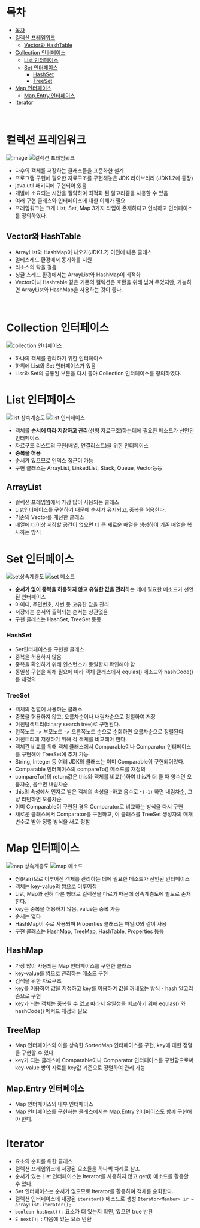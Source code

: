 # 목차
- [목차](#목차)
- [컬렉션 프레임워크](#컬렉션-프레임워크)
  - [Vector와 HashTable](#vector와-hashtable)
- [Collection 인터페이스](#collection-인터페이스)
  - [List 인터페이스](#list-인터페이스)
  - [Set 인터페이스](#set-인터페이스)
    - [HashSet](#hashset)
    - [TreeSet](#treeset)
- [Map 인터페이스](#map-인터페이스)
  - [Map.Entry 인터페이스](#Map.Entry-인터페이스)
- [Iterator](#iterator)


<br>

# 컬렉션 프레임워크
![image](https://user-images.githubusercontent.com/106129404/229985160-31b66551-71b2-4219-b471-fc15fd78c462.png)
![컬렉션 프레임워크](https://github.com/soberdam/TIL/assets/106129404/48c99ef5-3736-449f-846e-65b0a42fe3d8)

- 다수의 객체를 저장하는 클래스들을 표준화한 설계
- 프로그램 구현에 필요한 자료구조를 구현해놓은 JDK 라이브러리 (JDK1.2에 등장)
- java.util 패키지에 구현되어 있음
- 개발에 소요되는 시간을 절약하며 최적화 된 알고리즘을 사용할 수 있음
- 여러 구현 클래스와 인터페이스에 대한 이해가 필요
- 프레임워크는 크게 List, Set, Map 3가지 타입이 존재하다고 인식하고 인터페이스를 정의하였다.

## Vector와 HashTable
- ArrayList와 HashMap이 나오기(JDK1.2) 이전에 나온 클래스
- 멀티스레드 환경에서 동기화를 지원
- 리소스의 락을 걸음
- 싱글 스레드 환경에서는 ArrayList와 HashMap이 최적화
- Vector이나 Hashtable 같은 기존의 컬렉션은 호환을 위해 남겨 두었지만, 가능하면 ArrayList와 HashMap을 사용하는 것이 좋다.

<br>


# Collection 인터페이스
![collection 인터페이스](https://github.com/soberdam/TIL/assets/106129404/b163a801-f4b9-4817-8ed4-70644483cbb8)
- 하나의 객체를 관리하기 위한 인터페이스
- 하위에 List와 Set 인터페이스가 있음
- Lisr와 Set의 공통된 부분을 다시 뽑아 Collection 인터페이스를 정의하였다.

# List 인터페이스
![list 상속계층도](https://github.com/soberdam/TIL/assets/106129404/96e79a82-5eba-459b-97d3-7eb04e9ef157)
![list 인터페이스](https://github.com/soberdam/TIL/assets/106129404/43e2f100-01e0-495f-9a0e-d1253a97e581)
- 객체를 **순서에 따라 저장하고 관리**(선형 자료구조)하는데에 필요한 메소드가 선언된 인터페이스
- 자료구조 리스트의 구현(배열, 연결리스트)을 위한 인터페이스
- **중복을 허용**
- 순서가 있으므로 인덱스 접근이 가능
- 구현 클래스는 ArrayList, LinkedList, Stack, Queue, Vector등등

## ArrayList
- 컬렉션 프레임웤에서 가장 많이 사용되는 클래스
- List인터페이스를 구현하기 때문에 순서가 유지되고, 중복을 허용한다.
- 기존의 Vector를 개선한 클래스
- 배열에 더이상 저장할 공간이 없으면 더 큰 새로운 배열을 생성하여 기존 배열을 복사하는 방식
  

# Set 인터페이스
![set상속계층도](https://github.com/soberdam/TIL/assets/106129404/82bb975d-0766-41c6-b053-2e41c6acc37b)
![set 메소드](https://github.com/soberdam/TIL/assets/106129404/ce557a00-01f4-4bcd-8837-f409f5182ece)
- **순서가 없이 중복을 허용하지 않고 유일한 값을 관리**하는 데에 필요한 메소드가 선언된 인터페이스
- 아이디, 주민번호, 사번 등 고유한 값을 관리
- 저장되는 순서와 출력되는 순서는 상관없음
- 구현 클래스는 HashSet, TreeSet 등등

### HashSet
- Set인터페이스를 구현한 클래스
- 중복을 허용하지 않음
- 중복을 확인하기 위해 인스턴스가 동일한지 확인해야 함
- 동일성 구현을 위해 필요에 따라 객체 클래스에서 equlas() 메소드와 hashCode()를 재정의

### TreeSet
- 객체의 정렬에 사용하는 클래스
- 중복을 허용하지 않고, 오름차순이나 내림차순으로 정렬하여 저장
- 이진탐색트리(binary search tree)로 구현된다.
- 왼쪽노드 -> 부모노드 -> 오른쪽노드 순으로 순회하면 오름차순으로 정렬된다.
- 이진트리에 저장하기 위해 각 객체를 비교해야 한다.
- 객체간 비교를 위해 객체 클래스에서 Comparable이나 Comparator 인터페이스를 구현해야 TreeSet에 추가 가능
- String, Integer 등 여러 JDK의 클래스는 이미 Comparable이 구현되어있다.
- Comparable 인터페이스의 compareTo() 메소드를 재정의
- compareTo()의 return값은 this와 객체를 비교(-)하여 this가 더 클 때 양수면 오름차순, 음수면 내림차순
- this의 속성에서 인자로 받은 객체의 속성을 -하고 음수로 `*(-1)` 하면 내림차순, 그냥 리턴하면 오름차순
- 이미 Comparable이 구현된 경우 Comparator로 비교하는 방식을 다시 구현
- 새로운 클래스에서 Comparator를 구현하고, 이 클래스를 TreeSet 생성자의 매개변수로 받아 정렬 방식을 새로 정함


# Map 인터페이스
![map 상속계층도](https://github.com/soberdam/TIL/assets/106129404/5edb0f04-290d-449e-9077-d5688aac40a6)
![map 메소드](https://github.com/soberdam/TIL/assets/106129404/ee9f251e-a5b6-4be0-81ad-6a30a9af58c7)
- 쌍(Pair)으로 이루어진 객체를 관리하는 데에 필요한 메소드가 선언된 인터페이스
- 객체는 key-value의 쌍으로 이루어짐
- List, Map과 전혀 다른 형태로 컬렉션을 다르기 때문에 상속계층도에 별도로 존재한다.
- key는 중복을 허용하지 않음, value는 중복 가능
- 순서는 없다
- HashMap이 주로 사용되며 Properties 클래스는 파일IO와 같이 사용
- 구현 클래스는 HashMap, TreeMap, HashTable, Properties 등등

## HashMap
- 가장 많이 사용되는 Map 인터페이스를 구현한 클래스
- key-value를 쌍으로 관리하는 메소드 구현
- 검색을 위한 자료구조
- key를 이용하여 값을 저정하고 key를 이용하여 값을 꺼내오는 방식 - hash 알고리즘으로 구현
- key가 되는 객체는 중복될 수 없고 따라서 유일성을 비교하기 위해 equlas() 와 hashCode() 메서드 재정의 필요

## TreeMap
- Map 인터페이스와 이를 상속한 SortedMap 인터페이스를 구현, key에 대한 정렬을 구현할 수 있다.
- key가 되는 클래스에 Comparable이나 Comparator 인터페이스를 구현함으로써 key-value 쌍의 자료를 key값 기준으로 정렬하여 관리 가능

## Map.Entry 인터페이스
- Map 인터페이스의 내부 인터페이스
- Map 인터페이스를 구현하는 클래스에서는 Map.Entry 인터페이스도 함께 구현해야 한다.

# Iterator
- 요소의 순회를 위한 클래스
- 컬렉션 프레임워크에 저장된 요소들을 하나씩 차례로 참조
- 순서가 있는 List 인터페이스는 Iterator를 사용하지 않고 get(i) 메소드를 활용할 수 있다.
- Set 인터페이스는 순서가 없으므로 Iterator를 활용하여 객체를 순회한다.
- 컬렉션 인터페이스에 내장된 `iterator()` 메소드로 생성 `Iterator<Member> ir = arrayList.iterator();`
- `boolean hasNext()` : 요소가 더 있는지 확인, 있으면 true 반환
- `E next();` : 다음에 있는 요소 반환


